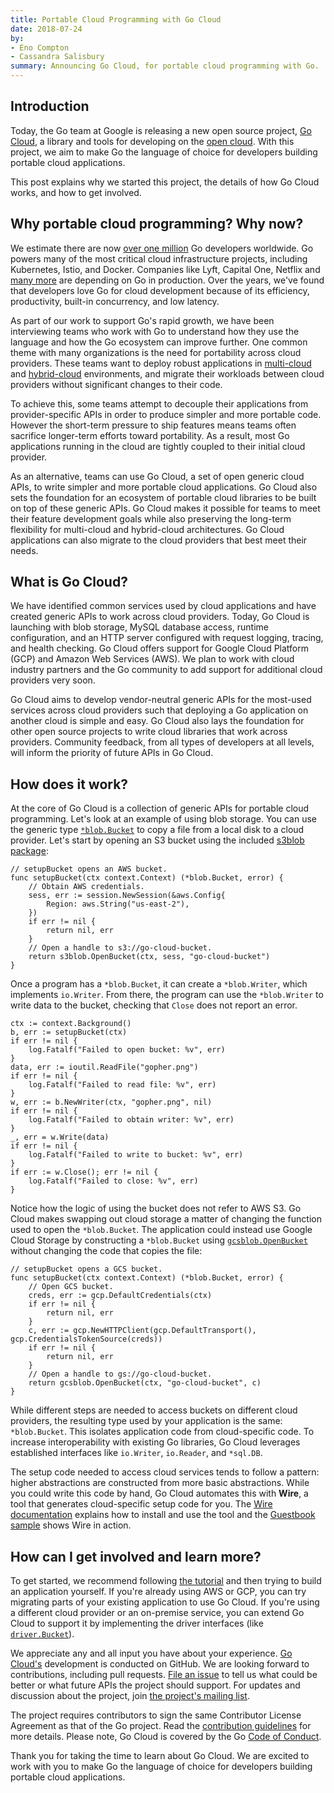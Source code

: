 ```yaml
---
title: Portable Cloud Programming with Go Cloud
date: 2018-07-24
by:
- Eno Compton
- Cassandra Salisbury
summary: Announcing Go Cloud, for portable cloud programming with Go.
---
```


## Introduction

Today, the Go team at Google is releasing a new open source project,
[Go Cloud](https://github.com/google/go-cloud),
a library and tools for developing on the [open cloud](https://cloud.google.com/open-cloud/).
With this project, we aim to make Go the language of choice for developers
building portable cloud applications.

This post explains why we started this project, the details of how Go Cloud works, and how to get involved.

## Why portable cloud programming? Why now?

We estimate there are now [over one million](https://research.swtch.com/gophercount)
Go developers worldwide.
Go powers many of the most critical cloud infrastructure projects,
including Kubernetes, Istio, and Docker.
Companies like Lyft, Capital One, Netflix and [many more](/wiki/GoUsers)
are depending on Go in production.
Over the years, we've found that developers love Go for cloud development
because of its efficiency,
productivity, built-in concurrency, and low latency.

As part of our work to support Go's rapid growth,
we have been interviewing teams who work with Go to understand how they
use the language and how the Go ecosystem can improve further.
One common theme with many organizations is the need for portability across cloud providers.
These teams want to deploy robust applications in [multi-cloud](https://en.wikipedia.org/wiki/Cloud_computing#Multicloud)
and [hybrid-cloud](https://en.wikipedia.org/wiki/Cloud_computing#Hybrid_cloud) environments,
and migrate their workloads between cloud providers without significant
changes to their code.

To achieve this, some teams attempt to decouple their applications from
provider-specific APIs in order to produce simpler and more portable code.
However the short-term pressure to ship features means teams often sacrifice
longer-term efforts toward portability.
As a result, most Go applications running in the cloud are tightly coupled
to their initial cloud provider.

As an alternative, teams can use Go Cloud,
a set of open generic cloud APIs, to write simpler and more portable cloud applications.
Go Cloud also sets the foundation for an ecosystem of portable cloud libraries
to be built on top of these generic APIs.
Go Cloud makes it possible for teams to meet their feature development goals
while also preserving the long-term flexibility for multi-cloud and hybrid-cloud architectures.
Go Cloud applications can also migrate to the cloud providers that best meet their needs.

## What is Go Cloud?

We have identified common services used by cloud applications and have created
generic APIs to work across cloud providers.
Today, Go Cloud is launching with blob storage,
MySQL database access, runtime configuration,
and an HTTP server configured with request logging,
tracing, and health checking.
Go Cloud offers support for Google Cloud Platform (GCP) and Amazon Web Services (AWS).
We plan to work with cloud industry partners and the Go community to add
support for additional cloud providers very soon.

Go Cloud aims to develop vendor-neutral generic APIs for the most-used services
across cloud providers such that deploying a Go application on another cloud is simple and easy.
Go Cloud also lays the foundation for other open source projects to write
cloud libraries that work across providers.
Community feedback, from all types of developers at all levels,
will inform the priority of future APIs in Go Cloud.

## How does it work?

At the core of Go Cloud is a collection of generic APIs for portable cloud programming.
Let's look at an example of using blob storage.
You can use the generic type [`*blob.Bucket`](https://godoc.org/github.com/google/go-cloud/blob#Bucket)
to copy a file from a local disk to a cloud provider.
Let's start by opening an S3 bucket using the included [s3blob package](https://godoc.org/github.com/google/go-cloud/blob/s3blob):

	// setupBucket opens an AWS bucket.
	func setupBucket(ctx context.Context) (*blob.Bucket, error) {
		// Obtain AWS credentials.
		sess, err := session.NewSession(&aws.Config{
			Region: aws.String("us-east-2"),
		})
		if err != nil {
			return nil, err
		}
		// Open a handle to s3://go-cloud-bucket.
		return s3blob.OpenBucket(ctx, sess, "go-cloud-bucket")
	}

Once a program has a `*blob.Bucket`, it can create a `*blob.Writer`,
which implements `io.Writer`.
From there, the program can use the `*blob.Writer` to write data to the bucket,
checking that `Close` does not report an error.

	ctx := context.Background()
	b, err := setupBucket(ctx)
	if err != nil {
		log.Fatalf("Failed to open bucket: %v", err)
	}
	data, err := ioutil.ReadFile("gopher.png")
	if err != nil {
		log.Fatalf("Failed to read file: %v", err)
	}
	w, err := b.NewWriter(ctx, "gopher.png", nil)
	if err != nil {
		log.Fatalf("Failed to obtain writer: %v", err)
	}
	_, err = w.Write(data)
	if err != nil {
		log.Fatalf("Failed to write to bucket: %v", err)
	}
	if err := w.Close(); err != nil {
		log.Fatalf("Failed to close: %v", err)
	}

Notice how the logic of using the bucket does not refer to AWS S3.
Go Cloud makes swapping out cloud storage a matter of changing the function
used to open the `*blob.Bucket`.
The application could instead use Google Cloud Storage by constructing a
`*blob.Bucket` using [`gcsblob.OpenBucket`](https://godoc.org/github.com/google/go-cloud/blob/gcsblob#OpenBucket)
without changing the code that copies the file:

	// setupBucket opens a GCS bucket.
	func setupBucket(ctx context.Context) (*blob.Bucket, error) {
		// Open GCS bucket.
		creds, err := gcp.DefaultCredentials(ctx)
		if err != nil {
			return nil, err
		}
		c, err := gcp.NewHTTPClient(gcp.DefaultTransport(), gcp.CredentialsTokenSource(creds))
		if err != nil {
			return nil, err
		}
		// Open a handle to gs://go-cloud-bucket.
		return gcsblob.OpenBucket(ctx, "go-cloud-bucket", c)
	}

While different steps are needed to access buckets on different cloud providers,
the resulting type used by your application is the same: `*blob.Bucket`.
This isolates application code from cloud-specific code.
To increase interoperability with existing Go libraries,
Go Cloud leverages established interfaces like `io.Writer`,
`io.Reader`, and `*sql.DB`.

The setup code needed to access cloud services tends to follow a pattern:
higher abstractions are constructed from more basic abstractions.
While you could write this code by hand, Go Cloud automates this with **Wire**,
a tool that generates cloud-specific setup code for you.
The [Wire documentation](https://github.com/google/go-cloud/tree/master/wire)
explains how to install and use the tool and the [Guestbook sample](https://github.com/google/go-cloud/tree/master/samples/guestbook)
shows Wire in action.

## How can I get involved and learn more?

To get started, we recommend following [the tutorial](https://github.com/google/go-cloud/tree/master/samples/tutorial)
and then trying to build an application yourself.
If you're already using AWS or GCP, you can try migrating parts of your
existing application to use Go Cloud.
If you're using a different cloud provider or an on-premise service,
you can extend Go Cloud to support it by implementing the driver interfaces
(like [`driver.Bucket`](https://godoc.org/github.com/google/go-cloud/blob/driver#Bucket)).

We appreciate any and all input you have about your experience.
[Go Cloud's](https://github.com/google/go-cloud) development is conducted on GitHub.
We are looking forward to contributions, including pull requests.
[File an issue](https://github.com/google/go-cloud/issues/new) to tell
us what could be better or what future APIs the project should support.
For updates and discussion about the project,
join [the project's mailing list](https://groups.google.com/forum/#!forum/go-cloud).

The project requires contributors to sign the same Contributor License Agreement
as that of the Go project.
Read the [contribution guidelines](https://github.com/google/go-cloud/blob/master/CONTRIBUTING.md) for more details.
Please note, Go Cloud is covered by the Go [Code of Conduct](https://github.com/google/go-cloud/blob/master/CODE_OF_CONDUCT.md).

Thank you for taking the time to learn about Go Cloud.
We are excited to work with you to make Go the language of choice for developers
building portable cloud applications.
